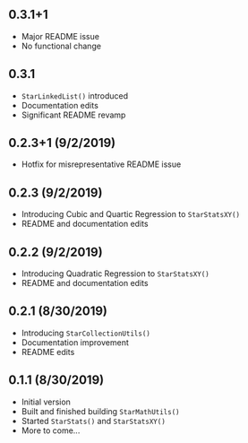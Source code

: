 ## 0.3.1+1
- Major README issue
- No functional change

## 0.3.1
- ```StarLinkedList()``` introduced
- Documentation edits
- Significant README revamp

## 0.2.3+1 (9/2/2019)
- Hotfix for misrepresentative README issue

## 0.2.3 (9/2/2019)
- Introducing Cubic and Quartic Regression to ```StarStatsXY()```
- README and documentation edits

## 0.2.2 (9/2/2019)
- Introducing Quadratic Regression to ```StarStatsXY()```
- README and documentation edits

## 0.2.1 (8/30/2019)
- Introducing ```StarCollectionUtils()```
- Documentation improvement
- README edits

## 0.1.1 (8/30/2019)
- Initial version
- Built and finished building ```StarMathUtils()```
- Started ```StarStats()``` and ```StarStatsXY()```
- More to come...

